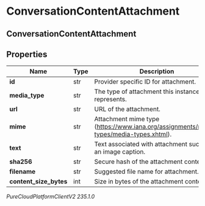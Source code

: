 # ConversationContentAttachment

## ConversationContentAttachment

## Properties

|Name | Type | Description | Notes|
|------------ | ------------- | ------------- | -------------|
| **id** | str | Provider specific ID for attachment. | [optional] |
| **media_type** | str | The type of attachment this instance represents. | |
| **url** | str | URL of the attachment. | [optional] |
| **mime** | str | Attachment mime type (https://www.iana.org/assignments/media-types/media-types.xhtml). | [optional] |
| **text** | str | Text associated with attachment such as an image caption. | [optional] |
| **sha256** | str | Secure hash of the attachment content. | [optional] |
| **filename** | str | Suggested file name for attachment. | [optional] |
| **content_size_bytes** | int | Size in bytes of the attachment content. | [optional] |



_PureCloudPlatformClientV2 235.1.0_
